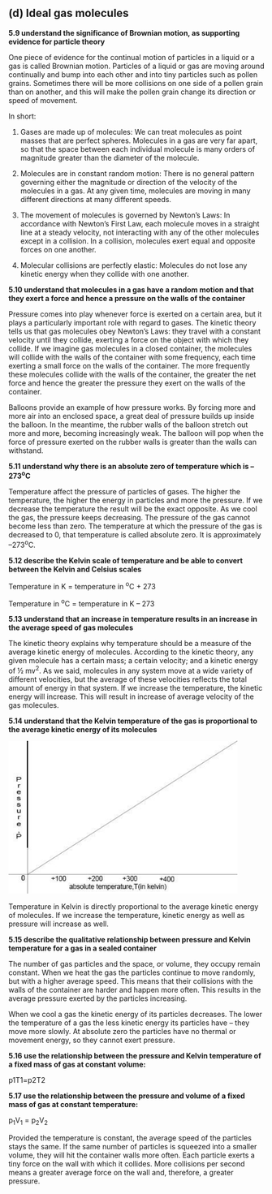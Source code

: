 ## (d) Ideal gas molecules

**5.9 understand the significance of Brownian motion, as supporting evidence for particle theory**

One piece of evidence for the continual motion of particles in a liquid or a gas is called Brownian motion. Particles of a liquid or gas are moving around continually and bump into each other and into tiny particles such as pollen grains. Sometimes there will be more collisions on one side of a pollen grain than on another, and this will make the pollen grain change its direction or speed of movement.

In short:

1. Gases are made up of molecules: We can treat molecules as point masses that are perfect spheres. Molecules in a gas are very far apart, so that the space between each individual molecule is many orders of magnitude greater than the diameter of the molecule.

2. Molecules are in constant random motion: There is no general pattern governing either the magnitude or direction of the velocity of the molecules in a gas. At any given time, molecules are moving in many different directions at many different speeds.

3. The movement of molecules is governed by Newton’s Laws: In accordance with Newton’s First Law, each molecule moves in a straight line at a steady velocity, not interacting with any of the other molecules except in a collision. In a collision, molecules exert equal and opposite forces on one another.

4. Molecular collisions are perfectly elastic: Molecules do not lose any kinetic energy when they collide with one another.

**5.10 understand that molecules in a gas have a random motion and that they exert a force and hence a pressure on the walls of the container**

Pressure comes into play whenever force is exerted on a certain area, but it plays a particularly important role with regard to gases. The kinetic theory tells us that gas molecules obey Newton’s Laws: they travel with a constant velocity until they collide, exerting a force on the object with which they collide. If we imagine gas molecules in a closed container, the molecules will collide with the walls of the container with some frequency, each time exerting a small force on the walls of the container. The more frequently these molecules collide with the walls of the container, the greater the net force and hence the greater the pressure they exert on the walls of the container.

Balloons provide an example of how pressure works. By forcing more and more air into an enclosed space, a great deal of pressure builds up inside the balloon. In the meantime, the rubber walls of the balloon stretch out more and more, becoming increasingly weak. The balloon will pop when the force of pressure exerted on the rubber walls is greater than the walls can withstand.

**5.11 understand why there is an absolute zero of temperature which is –273<sup>o</sup>C**

Temperature affect the pressure of particles of gases. The higher the temperature, the higher the energy in particles and more the pressure. If we decrease the temperature the result will be the exact opposite. As we cool the gas, the pressure keeps decreasing. The pressure of the gas cannot become less than zero. The temperature at which the pressure of the gas is decreased to 0, that temperature is called absolute zero. It is approximately –273<sup>o</sup>C.

**5.12 describe the Kelvin scale of temperature and be able to convert between the Kelvin and Celsius scales**

Temperature in K = temperature in <sup>o</sup>C + 273

Temperature in <sup>o</sup>C = temperature in K – 273

**5.13 understand that an increase in temperature results in an increase in the average speed of gas molecules**

The kinetic theory explains why temperature should be a measure of the average kinetic energy of molecules. According to the kinetic theory, any given molecule has a certain mass; a certain velocity; and a kinetic energy of ½ mv<sup>2</sup>. As we said, molecules in any system move at a wide variety of different velocities, but the average of these velocities reflects the total amount of energy in that system. If we increase the temperature, the kinetic energy will increase. This will result in increase of average velocity of the gas molecules.

**5.14 understand that the Kelvin temperature of the gas is proportional to the average kinetic energy of its molecules**

![Absolute-temperature.jpg](../images/Aspose.Words.c1b9a4dc-6c4d-413f-80a3-1828319749d9.140.jpeg)

Temperature in Kelvin is directly proportional to the average kinetic energy of molecules. If we increase the temperature, kinetic energy as well as pressure will increase as well.

**5.15 describe the qualitative relationship between pressure and Kelvin temperature for a gas in a sealed container**

The number of gas particles and the space, or volume, they occupy remain constant. When we heat the gas the particles continue to move randomly, but with a higher average speed. This means that their collisions with the walls of the container are harder and happen more often. This results in the average pressure exerted by the particles increasing.

When we cool a gas the kinetic energy of its particles decreases. The lower the temperature of a gas the less kinetic energy its particles have – they move more slowly. At absolute zero the particles have no thermal or movement energy, so they cannot exert pressure.

**5.16 use the relationship between the pressure and Kelvin temperature of a fixed mass of gas at constant volume:**

p1T1=p2T2

**5.17 use the relationship between the pressure and volume of a fixed mass of gas at constant temperature:**

p<sub>1</sub>V<sub>1</sub> = p<sub>2</sub>V<sub>2</sub>

Provided the temperature is constant, the average speed of the particles stays the same. If the same number of particles is squeezed into a smaller volume, they will hit the container walls more often. Each particle exerts a tiny force on the wall with which it collides. More collisions per second means a greater average force on the wall and, therefore, a greater pressure.
